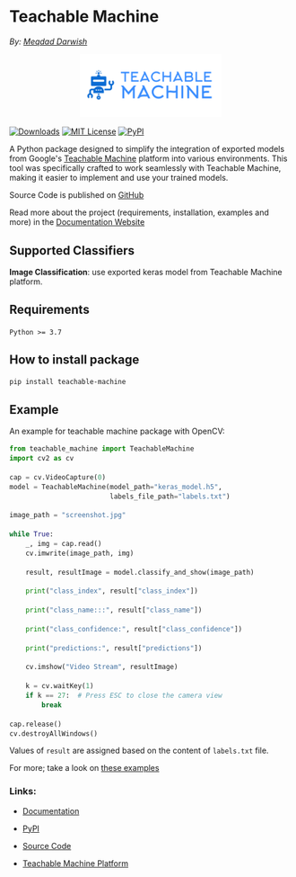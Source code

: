 # Teachable Machine
_By: [Meqdad Darwish](https://github.com/MeqdadDev)_


<p align="center">
<picture>
  <img alt="Teachable Machine Package Logo" src="logo.png" width="50%" height="50%" >
</picture>
</p>

[![Downloads](https://static.pepy.tech/badge/teachable-machine)](https://pepy.tech/project/teachable-machine)
[![MIT License](https://img.shields.io/badge/License-MIT-green.svg)](https://choosealicense.com/licenses/mit/)
[![PyPI](https://img.shields.io/pypi/v/teachable-machine)](https://pypi.org/project/teachable-machine/)

A Python package designed to simplify the integration of exported models from Google's [Teachable Machine](https://teachablemachine.withgoogle.com/) platform into various environments.
This tool was specifically crafted to work seamlessly with Teachable Machine, making it easier to implement and use your trained models.

Source Code is published on [GitHub](https://github.com/MeqdadDev/teachable-machine)

Read more about the project (requirements, installation, examples and more) in the [Documentation Website](https://meqdaddev.github.io/teachable-machine/) 

## Supported Classifiers

**Image Classification**: use exported keras model from Teachable Machine platform.

## Requirements

``` Python >= 3.7 ```

## How to install package

```bash
pip install teachable-machine
```

## Example

An example for teachable machine package with OpenCV:

```python
from teachable_machine import TeachableMachine
import cv2 as cv

cap = cv.VideoCapture(0)
model = TeachableMachine(model_path="keras_model.h5",
                         labels_file_path="labels.txt")

image_path = "screenshot.jpg"

while True:
    _, img = cap.read()
    cv.imwrite(image_path, img)

    result, resultImage = model.classify_and_show(image_path)

    print("class_index", result["class_index"])

    print("class_name:::", result["class_name"])

    print("class_confidence:", result["class_confidence"])

    print("predictions:", result["predictions"])

    cv.imshow("Video Stream", resultImage)

    k = cv.waitKey(1)
    if k == 27:  # Press ESC to close the camera view
        break
    
cap.release()
cv.destroyAllWindows()
```

Values of `result` are assigned based on the content of `labels.txt` file.

For more; take a look on [these examples](https://meqdaddev.github.io/teachable-machine/codeExamples/)

### Links:

- [Documentation](https://meqdaddev.github.io/teachable-machine)

- [PyPI](https://pypi.org/project/teachable-machine/)

- [Source Code](https://github.com/MeqdadDev/teachable-machine)

- [Teachable Machine Platform](https://teachablemachine.withgoogle.com/)
